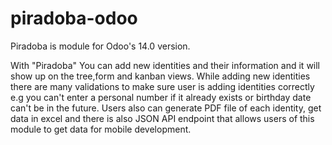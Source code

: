 # piradoba-odoo
Piradoba is module for Odoo's 14.0 version.

With "Piradoba" You can add new identities and their information and it will show up on the tree,form and kanban views.
While adding new identities there are many validations to make sure user is adding identities correctly e.g you can't enter a personal number if it already exists or birthday date can't be in the future.
Users also can generate PDF file of each identity, get data in excel and there is also JSON API endpoint that allows users of this module to get data for mobile development.
